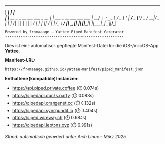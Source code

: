 
  ______                          _                          
 |  ____|                        | |                         
 | |__ __ _ _ __ ___   ___ _ __ | |_ ___ _ __ ___  ___  ___ 
 |  __/ _` | '_ ` _ \ / _ \ '_ \| __/ _ \ '__/ _ \/ __|/ _  | | | (_| | | | | | |  __/ | | | ||  __/ | |  __/\__ \  __/
 |_|  \__,_|_| |_| |_|\___|_| |_|\__\___|_|  \___||___/\___|
                                                            
    Powered by fromaaage – Yattee Piped Manifest Generator
    ------------------------------------------------------


Dies ist eine automatisch gepflegte Manifest-Datei für die iOS-/macOS-App **Yattee**.

**Manifest-URL:**
```
https://fromaaage.github.io/yattee-manifest/piped_manifest.json
```

**Enthaltene (kompatible) Instanzen:**

- https://api.piped.private.coffee (⏱️ 0.074s)
- https://pipedapi.ducks.party (⏱️ 0.083s)
- https://pipedapi.orangenet.cc (⏱️ 0.132s)
- https://pipedapi.syncpundit.io (⏱️ 0.404s)
- https://piped.wireway.ch (⏱️ 0.684s)
- https://pipedapi.leptons.xyz (⏱️ 0.991s)


_Stand: automatisch generiert unter Arch Linux – März 2025_
